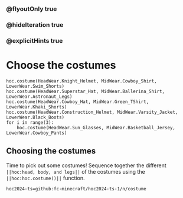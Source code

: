 ### @flyoutOnly true
### @hideIteration true
### @explicitHints true

# Choose the costumes

```python-template
hoc.costume(HeadWear.Knight_Helmet, MidWear.Cowboy_Shirt, LowerWear.Swim_Shorts)
hoc.costume(HeadWear.Superstar_Hat, MidWear.Ballerina_Shirt, LowerWear.Astronaut_Legs)
hoc.costume(HeadWear.Cowboy_Hat, MidWear.Green_TShirt, LowerWear.Khaki_Shorts)
hoc.costume(HeadWear.Construction_Helmet, MidWear.Varsity_Jacket, LowerWear.Black_Boots)
for i in range(3):
    hoc.costume(HeadWear.Sun_Glasses, MidWear.Basketball_Jersey, LowerWear.Cowboy_Pants)
```

## Choosing the costumes
Time to pick out some costumes! Sequence together the different ``||hoc:head, body, and legs||`` of the costumes using the ``||hoc:hoc.costume()||`` function.


```package
hoc2024-ts=github:fc-minecraft/hoc2024-ts-1/n/costume
```